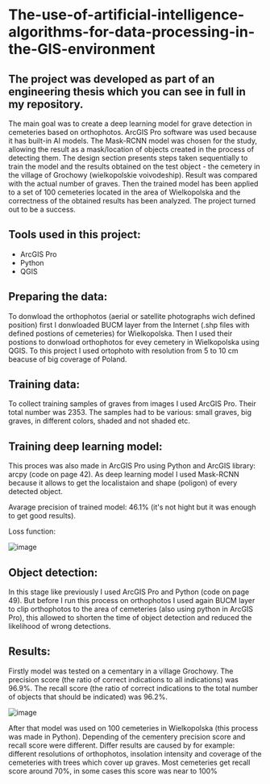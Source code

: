 # The-use-of-artificial-intelligence-algorithms-for-data-processing-in-the-GIS-environment
## The project was developed as part of an engineering thesis which you can see in full in my repository.
 
The main goal was to create a deep learning model for grave detection in cemeteries based on orthophotos. ArcGIS Pro software was used because it has built-in AI models. The Mask-RCNN model was chosen for the study, allowing the result as a mask/location of objects created in the process of detecting them. The design section presents steps taken sequentially to train the model and the results obtained on the test object - the cemetery in the village of Grochowy (wielkopolskie voivodeship). Result was compared with the actual number of graves. Then the trained model has been applied to a set of 100 cemeteries located in the area of Wielkopolska and the correctness of the obtained results has been analyzed. The project turned out to be a success.

## Tools used in this project:
- ArcGIS Pro
- Python
- QGIS

## Preparing the data:
To donwload the orthophotos (aerial or satellite photographs wich defined position) first I donwloaded BUCM layer from the Internet (.shp files with defined postions of cemeteries) for Wielkopolska. Then I used their postions to donwload orthophotos for evey cemetery in Wielkopolska using QGIS. To this project I used ortophoto with resolution from 5 to 10 cm beacuse of big coverage of Poland.
 
## Training data:
To collect training samples of graves from images I used ArcGIS Pro. Their total number was 2353. The samples had to be various: small graves, big graves, in different colors, shaded and not shaded etc. 

## Training deep learning model:
This proces was also made in ArcGIS Pro using Python and ArcGIS library: arcpy (code on page 42). As deep learning model I used Mask-RCNN because it allows to get the localistaion and shape (poligon) of every detected object.

Avarage precision of trained model: 46.1% (it's not hight but it was enough to get good results).

Loss function:

![image](https://user-images.githubusercontent.com/100380604/176911671-a51357f7-3240-448f-bc99-5eec7235e8aa.png)

## Object detection:
In this stage like previously I used ArcGIS Pro and Python (code on page 49). But before I run this process on orthophotos I used again BUCM layer to clip orthophotos to the area of cemeteries (also using python in ArcGIS Pro), this allowed to shorten the time of object detection and reduced the likelihood of wrong detections. 

## Results:
Firstly model was tested on a cementary in a village Grochowy. The precision score (the ratio of correct indications to all indications) was 96.9%. The recall score (the ratio of correct indications to the total number of objects that should be indicated) was 96.2%. 

![image](https://user-images.githubusercontent.com/100380604/176911425-e3a98f3f-84f3-456a-9b7c-2cf442fefba8.png)

After that model was used on 100 cemeteries in Wielkopolska (this process was made in Python). Depending of the cementery precision score and recall score were different. Differ results are caused by for example: different resolutions of orthophotos, insolation intensity and coverage of the cemeteries with trees which cover up graves. Most cemeteries get recall score around 70%, in some cases this score was near to 100%
